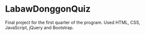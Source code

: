 # LabawDonggonQuiz
Final project for the first quarter of the program. Used HTML, CSS, JavaScript, jQuery and Bootstrap.
